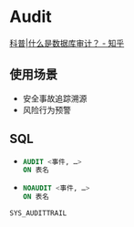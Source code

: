 # Audit
[科普|什么是数据库审计？ - 知乎](https://zhuanlan.zhihu.com/p/100905028)

## 使用场景
- 安全事故追踪溯源
- 风险行为预警

## SQL
- ```sql
  AUDIT <事件, …>
  ON 表名
  ```
- ```sql
  NOAUDIT <事件, …>
  ON 表名
  ```

`SYS_AUDITTRAIL`